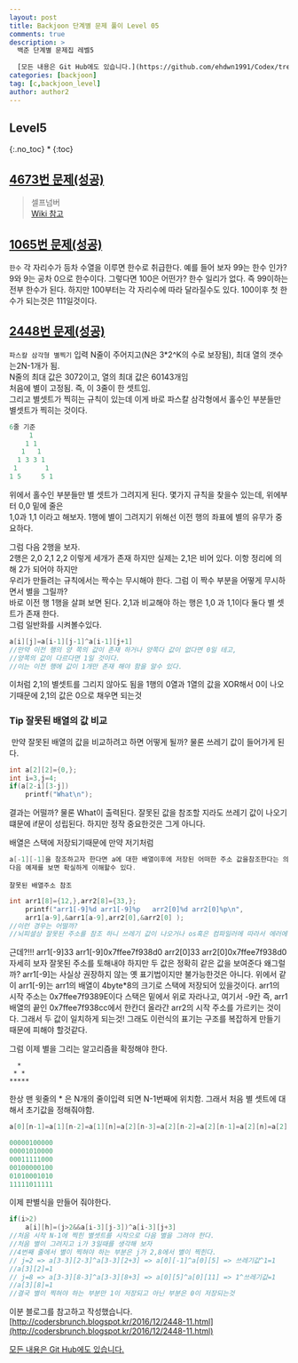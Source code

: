 ```yaml
---
layout: post
title: Backjoon 단계별 문제 풀이 Level 05
comments: true
description: >
  백준 단계별 문제집 레벨5
  
  [모든 내용은 Git Hub에도 있습니다.](https://github.com/ehdwn1991/Codex/tree/master/backjoon/Level_5)
categories: [backjoon]
tag: [c,backjoon_level]
author: author2
---
```

## Level5
{:.no_toc}
* 
{:toc}

## [4673번 문제(성공)](https://github.com/ehdwn1991/Codex/blob/master/backjoon/Level_5/4673.c)

>셀프넘버  
>[Wiki 참고](https://en.wikipedia.org/wiki/Self_number)



## [1065번 문제(성공)](https://github.com/ehdwn1991/Codex/blob/master/backjoon/Level_5/1065.c)
`한수`
각 자리수가 등차 수열을 이루면 한수로 취급한다.
예를 들어 보자 99는 한수 인가? 9와 9는 공차 0으로 한수이다.
그렇다면 100은 어떤가? 한수 일리가 없다. 즉 99이하는 전부 한수가 된다.
하지만 100부터는 각 자리수에 따라 달라질수도 있다.
100이후 첫 한수가 되는것은 111일것이다.



## [2448번 문제(성공)](https://github.com/ehdwn1991/Codex/blob/master/backjoon/Level_5/2448.c)
`파스칼 삼각형 별찍기`
입력 N줄이 주어지고(N은 3*2^K의 수로 보장됨), 최대 열의 갯수는2N-1개가 됨.  
N줄의 최대 값은 3072이고, 열의 최대 값은 60143개임  
처음에 별이 고정됨. 즉, 이 3줄이  한 셋트임.  
그리고 별셋트가 찍히는 규칙이 있는데 이게 바로 파스칼 삼각형에서 홀수인 부분들만 별셋트가 찍히는 것이다.  

```c
6줄 기준
     1     
    1 1    
   1   1   
  1 3 3 1  
 1       1 
1 5     5 1
```
위에서 홀수인 부분들만 별 셋트가 그려지게 된다. 몇가지 규칙을 찾을수 있는데, 위에부터 0,0 밑에 줄은   
1,0과 1,1 이라고 해보자. 1행에 별이 그려지기 위해선 이전 행의 좌표에 별의 유무가 중요하다.  

그럼 다음 2행을 보자.  
2행은 2,0 2,1 2,2 이렇게 세개가 존재 하지만 실제는 2,1은 비어 있다. 이항 정리에 의해 2가 되어야 하지만  
우리가 만들려는 규칙에서는 짝수는 무시해야 한다. 그럼 이 짝수 부분을 어떻게 무시하면서 별을 그릴까?  
바로 이전 행 1행을 살펴 보면 된다. 2,1과 비교해야 하는 행은 1,0 과 1,1이다 둘다 별 셋트가 존재 한다.  
그럼 일반화를 시켜볼수있다.  
```c
a[i][j]=a[i-1][j-1]^a[i-1][j+1]
//만약 이전 행의 양 쪽의 값이 존재 하거나 양쪽다 값이 없다면 0일 테고,
//양쪽의 값이 다르다면 1일 것이다.
//이는 이전 행에 값이 1개만 존재 해야 함을 알수 있다.
```
이처럼 2,1의 별셋트를 그리지 않아도 됨을 1행의 0열과 1열의 값을 XOR해서 0이 나오기때문에
2,1의 값은 0으로 채우면 되는것

### Tip 잘못된 배열의 값 비교
​	만약 잘못된 배열의 값을 비교하려고 하면 어떻게 될까?
	물론 쓰레기 값이 들어가게 된다.
```c
int a[2][2]={0,};
int i=3,j=4;
if(a[2-i][3-j])
	printf("What\n");
```
결과는 어떨까? 물론 What이 출력된다. 잘못된 값을 참조할 지라도 쓰레기 값이 나오기 떄문에 if문이 성립된다. 하지만 정작 중요한것은 그게 아니다.

배열은 스택에 저장되기때문에 만약 저기처럼  
```c
a[-1][-1]을 참조하고자 한다면 a에 대한 배열이후에 저장된 어떠한 주소 값을참조한다는 의미다.
다음 예제를 보면 확실하게 이해할수 있다.
```

`잘못된 배열주소 참조`
```c
int arr1[8]={12,},arr2[8]={33,};
	printf("arr1[-9]%d arr1[-9]%p   arr2[0]%d arr2[0]%p\n",
	arr1[a-9],&arr1[a-9],arr2[0],&arr2[0] );
//이런 경우는 어떨까?
//뇌피셜상 잘못된 주소를 참조 하니 쓰레기 값이 나오거나 os혹은 컴파일러에 따라서 에러에 관한 값과 주소를 출력해줄것 같다. 아니면 아예 Segmentfault를 토해낼 꺼다.
```
근데?!!!
arr1[-9]33 arr1[-9]0x7ffee7f938d0   arr2[0]33 arr2[0]0x7ffee7f938d0
자세히 보자 잘못된 주소를 토해내야 하지만 두 값은 정확히 같은 값을 보여준다
왜그럴까?
arr1[-9]는 사실상 권장하지 않는 옛 표기법이지만 불가능한것은 아니다.
위에서 같이 arr1[-9]는 arr1의 배열이 4byte*8의 크기로 스택에 저장되어 있을것이다. 
arr1의 시작 주소는 0x7ffee7f9389E이다 스택은 밑에서 위로 자라나고, 여기서 -9칸 즉, arr1배열의 끝인
0x7ffee7f938cc에서 한칸더 올라간 arr2의 시작 주소를 가르키는 것이다. 그래서 두 값이 일치하게 되는것!
그래도 이런식의 표기는 구조를 복잡하게 만들기 때문에 피해야 할것같다.

그럼 이제 별을 그리는 알고리즘을 확정해야 한다.
```shell
  *
 * * 
*****
```
한상 맨 윗줄의 * 은 N개의 줄이입력 되면 N-1번째에 위치함.
그래서 처음 별 셋트에 대해서 초기값을 정해줘야함.
```c
a[0][n-1]=a[1][n-2]=a[1][n]=a[2][n-3]=a[2][n-2]=a[2][n-1]=a[2][n]=a[2][n+1]=1

00000100000
00001010000
00011111000
00100000100
01010001010
11111011111
```
이제 판별식을 만들어 줘야한다.
```c
if(i>2)
	a[i][h]=(j>2&&a[i-3][j-3])^a[i-3][j+3]
//처음 시작 N-1에 찍힌 별셋트를 시작으로 다음 별을 그려야 한다.
//처음 별이 그려지고 i가 3일때를 생각해 보자
//4번째 줄에서 별이 찍혀야 하는 부분은 j가 2,8에서 별이 찍힌다.
// j=2 => a[3-3][2-3]^a[3-3][2+3] => a[0][-1]^a[0][5] => 쓰레기값^1=1
//a[3][2]=1
// j=8 => a[3-3][8-3]^a[3-3][8+3] => a[0][5]^a[0][11] => 1^쓰레기값=1
//a[3][8]=1
//결국 별이 찍혀야 하는 부분만 1이 저장되고 아닌 부분은 0이 저장되는것
```
이분 블로그를 참고하고 작성했습니다.
[http://codersbrunch.blogspot.kr/2016/12/2448-11.html](http://codersbrunch.blogspot.kr/2016/12/2448-11.html)


[모든 내용은 Git Hub에도 있습니다.](https://github.com/ehdwn1991/Codex/tree/master/backjoon/Level_5)
